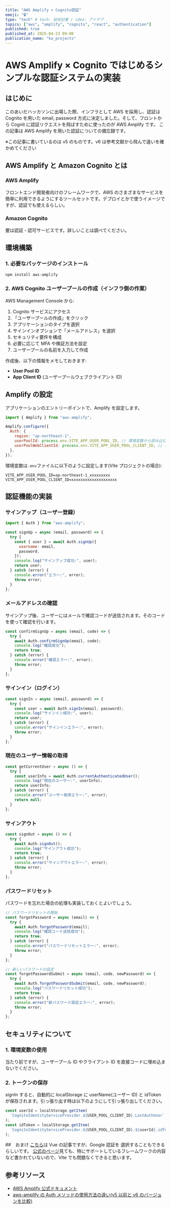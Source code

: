 ```yaml
---
title: "AWS Amplify × Cognito認証"
emoji: "🔒"
type: "tech" # tech: 技術記事 / idea: アイデア
topics: ["aws", "amplify", "cognito", "react", "authentication"]
published: true
published_at: 2025-04-23 09:00
publication_name: "ka_projects"
---
```


# AWS Amplify × Cognito ではじめるシンプルな認証システムの実装

## はじめに

このあいだハッカソンに出場した際、インフラとして AWS を採用し、認証は Cognito を用いた email, password 方式に決定しました。そして、フロントから Cognit に認証リクエストを飛ばすために使ったのが AWS Amplify です。
この記事は AWS Amplify を用いた認証についての備忘録です。

※この記事に書いているのは v5 のものです。v6 は参考文献から飛んで違いを確かめてください

## AWS Amplify と Amazon Cognito とは

### AWS Amplify

フロントエンド開発者向けのフレームワークで、AWS のさまざまなサービスを簡単に利用できるようにするツールセットです。デプロイとかで使うイメージですが、認証でも使えるらしい。

### Amazon Cognito

要は認証・認可サービスです。詳しいことは調べてください。

## 環境構築

### 1. 必要なパッケージのインストール

```bash
npm install aws-amplify
```

### 2. AWS Cognito ユーザープールの作成（インフラ側の作業）

AWS Management Console から:

1. Cognito サービスにアクセス
2. 「ユーザープールの作成」をクリック
3. アプリケーションのタイプを選択
4. サインインオプションで「メールアドレス」を選択
5. セキュリティ要件を構成
6. 必要に応じて MFA や検証方法を設定
7. ユーザープールの名前を入力して作成

作成後、以下の情報をメモしておきます:

- **User Pool ID**
- **App Client ID** (ユーザープールウェブクライアント ID)

## Amplify の設定

アプリケーションのエントリーポイントで、Amplify を設定します。

```javascript
import { Amplify } from "aws-amplify";

Amplify.configure({
  Auth: {
    region: "ap-northeast-1",
    userPoolId: process.env.VITE_APP_USER_POOL_ID, // 環境変数から読み込む
    userPoolWebClientId: process.env.VITE_APP_USER_POOL_CLIENT_ID, // 環境変数から読み込む
  },
});
```

環境変数は`.env`ファイルに以下のように設定します(Vite プロジェクトの場合):

```
VITE_APP_USER_POOL_ID=ap-northeast-1_xxxxxxxxx
VITE_APP_USER_POOL_CLIENT_ID=xxxxxxxxxxxxxxxxxxxx
```

## 認証機能の実装

### サインアップ（ユーザー登録）

```javascript
import { Auth } from "aws-amplify";

const signUp = async (email, password) => {
  try {
    const { user } = await Auth.signUp({
      username: email,
      password,
    });
    console.log("サインアップ成功:", user);
    return user;
  } catch (error) {
    console.error("エラー:", error);
    throw error;
  }
};
```

### メールアドレスの確認

サインアップ後、ユーザーにはメールで確認コードが送信されます。そのコードを使って確認を行います。

```javascript
const confirmSignUp = async (email, code) => {
  try {
    await Auth.confirmSignUp(email, code);
    console.log("確認成功");
    return true;
  } catch (error) {
    console.error("確認エラー:", error);
    throw error;
  }
};
```

### サインイン（ログイン）

```javascript
const signIn = async (email, password) => {
  try {
    const user = await Auth.signIn(email, password);
    console.log("サインイン成功:", user);
    return user;
  } catch (error) {
    console.error("サインインエラー:", error);
    throw error;
  }
};
```

### 現在のユーザー情報の取得

```javascript
const getCurrentUser = async () => {
  try {
    const userInfo = await Auth.currentAuthenticatedUser();
    console.log("現在のユーザー:", userInfo);
    return userInfo;
  } catch (error) {
    console.error("ユーザー取得エラー:", error);
    return null;
  }
};
```

### サインアウト

```javascript
const signOut = async () => {
  try {
    await Auth.signOut();
    console.log("サインアウト成功");
    return true;
  } catch (error) {
    console.error("サインアウトエラー:", error);
    throw error;
  }
};
```

### パスワードリセット

パスワードを忘れた場合の処理も実装しておくとよいでしょう。

```javascript
// パスワードリセットの開始
const forgotPassword = async (email) => {
  try {
    await Auth.forgotPassword(email);
    console.log("確認コード送信成功");
    return true;
  } catch (error) {
    console.error("パスワードリセットエラー:", error);
    throw error;
  }
};

// 新しいパスワードの設定
const forgotPasswordSubmit = async (email, code, newPassword) => {
  try {
    await Auth.forgotPasswordSubmit(email, code, newPassword);
    console.log("パスワードリセット成功");
    return true;
  } catch (error) {
    console.error("新パスワード設定エラー:", error);
    throw error;
  }
};
```

## セキュリティについて

### 1. 環境変数の使用

当たり前ですが、ユーザープール ID やクライアント ID を直接コードに埋め込まないでください。

### 2. トークンの保存

signIn すると、自動的に localStorage に userName(ユーザー ID) と idToken が保存されます。引っ張り出す時は以下のようにして引っ張り出してください。

```ts
const userId = localStorage.getItem(
  `CognitoIdentityServiceProvider.${USER_POOL_CLIENT_ID}.LastAuthUser`
);
const idToken = localStorage.getItem(
  `CognitoIdentityServiceProvider.${USER_POOL_CLIENT_ID}.${userId}.idToken`
);
```

##　おまけ
[こちら](https://qiita.com/thirosue/items/1c32e43816ea1d6a204d)は Vue の記事ですが、Google 認証を 選択することもできるらしいです。
[公式のページ](https://docs.amplify.aws/gen1/react-native/build-a-backend/auth/add-social-provider/)見ても、特にサポートしているフレームワークの内容など書かれていないので、Vite でも問題なくできると思います。

## 参考リソース

- [AWS Amplify 公式ドキュメント](https://docs.amplify.aws/gen1/react-native/build-a-backend/troubleshooting/migrate-from-javascript-v5-to-v6/)
- [aws-amplify の Auth メソッドの使用方法の違い(v5 以前と v6 のバージョンを比較)](https://qiita.com/KOH6/items/c9dac90658468a4cb609)
